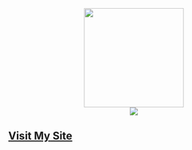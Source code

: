 <div id="header" align="center">
  <img src="https://media2.giphy.com/media/WSBeyxvC1jH496xQGA/200w.webp?cid=ecf05e47ysxy8bs9v98y807esva6w20pkiot1coz6iherm2a&rid=200w.webp&ct=s" width="200"/>
</div>
<div id="streak" align="center">
  <picture>
    <source media="(prefers-color-scheme: dark)" srcset="https://streak-stats.demolab.com?user=cjfritz9&theme=dark" />
    <img src="https://streak-stats.demolab.com?user=cjfritz9&theme=default"/>
  </picture>
</div>

<a href="https://cjfritz.dev"><h2>Visit My Site</h2></a>
